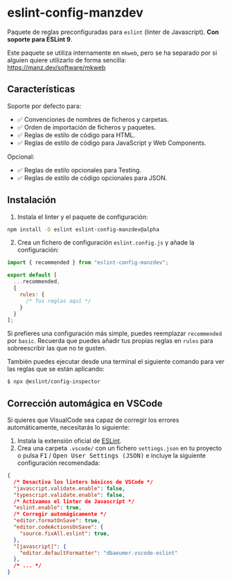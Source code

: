 # eslint-config-manzdev

Paquete de reglas preconfiguradas para `eslint` (linter de Javascript). **Con soporte para ESLint 9**.

Este paquete se utiliza internamente en `mkweb`, pero se ha separado por si alguien quiere utilizarlo de forma sencilla:
https://manz.dev/software/mkweb

## Características

Soporte por defecto para:

- ✅ Convenciones de nombres de ficheros y carpetas.
- ✅ Orden de importación de ficheros y paquetes.
- ✅ Reglas de estilo de código para HTML.
- ✅ Reglas de estilo de código para JavaScript y Web Components.

Opcional:

- ✅ Reglas de estilo opcionales para Testing.
- ✅ Reglas de estilo de código opcionales para JSON.

## Instalación

1. Instala el linter y el paquete de configuración:

```bash
npm install -D eslint eslint-config-manzdev@alpha
```

2. Crea un fichero de configuración `eslint.config.js` y añade la configuración:

```js
import { recommended } from "eslint-config-manzdev";

export default [
  ...recommended,
  {
    rules: {
      /* Tus reglas aquí */
    }
  }
];
```

Si prefieres una configuración más simple, puedes reemplazar `recommended` por `basic`. Recuerda que puedes añadir tus propias reglas en `rules` para sobreescribir las que no te gusten.

También puedes ejecutar desde una terminal el siguiente comando para ver las reglas que se están aplicando:

```bash
$ npx @eslint/config-inspector
```

## Corrección automágica en VSCode

Si quieres que VisualCode sea capaz de corregir los errores automáticamente, necesitarás lo siguiente:

1. Instala la extensión oficial de [ESLint](https://marketplace.visualstudio.com/items?itemName=dbaeumer.vscode-eslint).
2. Crea una carpeta `.vscode/` con un fichero `settings.json` en tu proyecto o pulsa <kbd>F1</kbd> / <kbd>Open User Settings (JSON)</kbd> e incluye la siguiente configuración recomendada:

```json
{
  /* Desactiva los linters básicos de VSCode */
  "javascript.validate.enable": false,
  "typescript.validate.enable": false,
  /* Activamos el linter de Javascript */
  "eslint.enable": true,
  /* Corregir automágicamente */
  "editor.formatOnSave": true,
  "editor.codeActionsOnSave": {
    "source.fixAll.eslint": true,
  },
  "[javascript]": {
    "editor.defaultFormatter": "dbaeumer.vscode-eslint"
  },
  /* ... */
}
```

